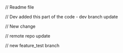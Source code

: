 // Readme file

// Dev added this part of the code - dev branch update

// New change 

// remote repo update

// new feature_test branch
